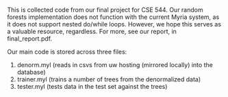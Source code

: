 This is collected code from our final project for CSE 544. Our random forests implementation does not function with the current Myria system, as it does not support nested do/while loops. However, we hope this serves as a valuable resource, regardless. For more, see our report, in final_report.pdf.

Our main code is stored across three files:
1. denorm.myl (reads in csvs from uw hosting (mirrored locally) into the database)
1. trainer.myl (trains a number of trees from the denormalized data)
1. tester.myl (tests data in the test set against the trees)